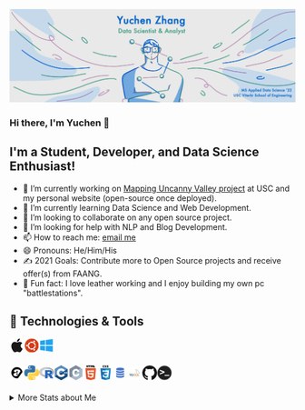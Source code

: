 <!--
**Anthonyive/anthonyive** is a ✨ _special_ ✨ repository because its `README.md` (this file) appears on your GitHub profile.

Here are some ideas to get you started:

- 🔭 I’m currently working on ...
- 🌱 I’m currently learning ...
- 👯 I’m looking to collaborate on ...
- 🤔 I’m looking for help with ...
- 💬 Ask me about ...
- 📫 How to reach me: ...
- 😄 Pronouns: ...
- ⚡ Fun fact: ...
-->

![header](./images/header-with-title-bg-color-1.png)

### Hi there, I'm Yuchen 👋️

## I'm a Student, Developer, and Data Science Enthusiast!
- 🔭 I’m currently working on [Mapping Uncanny Valley project](https://github.com/Anthonyive/Research-Mapping-Uncanny-Valley.git) at USC and my personal website (open-source once deployed).
- 🌱 I’m currently learning Data Science and Web Development.
- 👯 I’m looking to collaborate on any open source project.
- 🤔 I’m looking for help with NLP and Blog Development.
- 📫 How to reach me: [email me](mailto:yzhang71@usc.edu)
- 😄 Pronouns: He/Him/His
- ✍️ 2021 Goals: Contribute more to Open Source projects and receive offer(s) from FAANG.
- 🤪 Fun fact: I love leather working and I enjoy building my own pc "battlestations".

## 🔨 Technologies & Tools
[<img align="left" alt="macOS" width="26px" src="src/mac.png" />]()
[<img align="left" alt="ubuntu" width="26px" src="src/ubuntu.png" />]()
[<img align="left" alt="windows" width="26px" src="src/windows.png" />]()

<br></br>

[<img align="left" alt="Visual Studio Code" width="26px" src="https://github.com/edent/SuperTinyIcons/blob/master/images/svg/acast.svg" />]()
[<img align="left" alt="Python" width="26px" src="src/python/python_32x32.png" />]()
[<img align="left" alt="R" width="26px" src="src/r/r_32x32.png" />]()
[<img align="left" alt="C" width="26px" src="src/cpp/cpp_32x32.png" />]()
[<img align="left" alt="C++" width="26px" src="src/c/c_32x32.png" />]()
[<img align="left" alt="HTML5" width="26px" src="https://raw.githubusercontent.com/github/explore/80688e429a7d4ef2fca1e82350fe8e3517d3494d/topics/html/html.png" />]()
[<img align="left" alt="CSS3" width="26px" src="https://raw.githubusercontent.com/github/explore/80688e429a7d4ef2fca1e82350fe8e3517d3494d/topics/css/css.png" />]()
[<img align="left" alt="SQL" width="26px" src="https://raw.githubusercontent.com/github/explore/80688e429a7d4ef2fca1e82350fe8e3517d3494d/topics/sql/sql.png" />]()
[<img align="left" alt="MySQL" width="26px" src="https://raw.githubusercontent.com/github/explore/80688e429a7d4ef2fca1e82350fe8e3517d3494d/topics/mysql/mysql.png" />]()
[<img align="left" alt="GitHub" width="26px" src="https://raw.githubusercontent.com/github/explore/78df643247d429f6cc873026c0622819ad797942/topics/github/github.png" />]()
[<img align="left" alt="Terminal" width="26px" src="https://raw.githubusercontent.com/github/explore/80688e429a7d4ef2fca1e82350fe8e3517d3494d/topics/terminal/terminal.png" />]()

<br></br>
<details>
  <summary>More Stats about Me</summary>
    
  [![Anthonyive's github stats](https://github-readme-stats.vercel.app/api?username=anthonyive)](https://github.com/anthonyive/github-readme-stats)
    
  [![Top Langs](https://github-readme-stats.vercel.app/api/top-langs/?username=anthonyive)](https://github.com/anthonyive/github-readme-stats)

</details>
